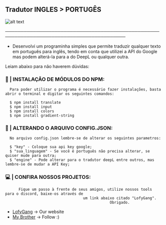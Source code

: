 ## Tradutor INGLES > PORTUGÊS 


   ![alt text](https://media.discordapp.net/attachments/1030422153348255784/1039623470318899270/Screenshot_1.png)

─────────────────────────────────────────────────────────────────────────────────────────

+ Desenvolvi um programinha simples que permite traduzir qualquer texto em português para inglês, tendo em conta que utilizei a API do Google mas podem alterá-la para a do DeepL ou qualquer outra. 

Leiam abaixo para não haverem dúvidas:

### 🚀 | INSTALAÇÃO DE MÓDULOS DO NPM:



```shell
  Para poder utilizar o programa é necessário fazer instalações, basta abrir o terminal e digitar os seguintes comandos:
  
  $ npm install translate
  $ npm install input
  $ npm install colors
  $ npm install gradient-string
```

### 🔧 | ALTERANDO O ARQUIVO CONFIG.JSON:

```shell
  No arquivo config.json lembre-se de alterar os seguintes parametros:

  $ "key" - Coloque sua api key google;
  $ "sua_linguagem" - Se você é português não precisa alterar, se quiser mude para outra;
  $ "engine" - Pode alterar para o tradutor deepL entre outros, mas lembre-se de mudar a API Key;
```


### 💻 | CONFIRA NOSSOS PROJETOS:

```shell
      Fique um passo à frente de seus amigos, utilize nossos tools para o discord, baixe-os através de 
                                   um link abaixo citado "LofyGang".
                                               Obrigado.
```

+ [LofyGang](https://lofy.glitch.me/Gang/index.html) -> Our website
+ [My Brother](https://github.com/ppolar0) -> Follow :)
